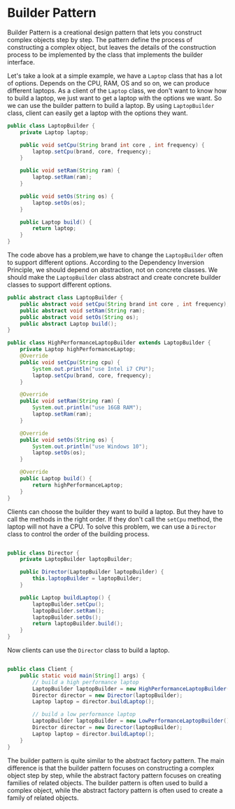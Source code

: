 # Builder Pattern

Builder Pattern is a creational design pattern that lets you construct complex objects step by step. The pattern define the process of constructing a complex object, but leaves the details of the construction process to be implemented by the class that implements the builder interface.

Let's take a look at a simple example, we have a `Laptop` class that has a lot of options. Depends on the CPU, RAM, OS and so on, we can produce different laptops. As a client of the `Laptop` class, we don't want to know how to build a laptop, we just want to get a laptop with the options we want. So we can use the builder pattern to build a laptop. By using `LaptopBuilder` class, client can easily get a laptop with the options they want.

```java
public class LaptopBuilder {
    private Laptop laptop;

    public void setCpu(String brand int core , int frequency) {
        laptop.setCpu(brand, core, frequency);
    }

    public void setRam(String ram) {
        laptop.setRam(ram);
    }

    public void setOs(String os) {
        laptop.setOs(os);
    }

    public Laptop build() {
        return laptop;
    }
}
```

The code above has a problem,we have to change the `LaptopBuilder` often to support different options. According to the Dependency Inversion Principle, we should depend on abstraction, not on concrete classes. We should make the `LaptopBuilder` class abstract and create concrete builder classes to support different options.

```java
public abstract class LaptopBuilder {
    public abstract void setCpu(String brand int core , int frequency);
    public abstract void setRam(String ram);
    public abstract void setOs(String os);
    public abstract Laptop build();
}

public class HighPerformanceLaptopBuilder extends LaptopBuilder {
    private Laptop highPerformanceLaptop;
    @Override
    public void setCpu(String cpu) {
        System.out.println("use Intel i7 CPU");
        laptop.setCpu(brand, core, frequency);
    }

    @Override
    public void setRam(String ram) {
        System.out.println("use 16GB RAM");
        laptop.setRam(ram);
    }

    @Override
    public void setOs(String os) {
        System.out.println("use Windows 10");
        laptop.setOs(os);
    }

    @Override
    public Laptop build() {
        return highPerformanceLaptop;
    }
}
```

Clients can choose the builder they want to build a laptop. But they have to call the methods in the right order. If they don't call the `setCpu` method, the laptop will not have a CPU. To solve this problem, we can use a `Director` class to control the order of the building process.

```java

public class Director {
    private LaptopBuilder laptopBuilder;

    public Director(LaptopBuilder laptopBuilder) {
        this.laptopBuilder = laptopBuilder;
    }

    public Laptop buildLaptop() {
        laptopBuilder.setCpu();
        laptopBuilder.setRam();
        laptopBuilder.setOs();
        return laptopBuilder.build();
    }
}
```

Now clients can use the `Director` class to build a laptop.

```java

public class Client {
    public static void main(String[] args) {
        // build a high performance laptop
        LaptopBuilder laptopBuilder = new HighPerformanceLaptopBuilder();
        Director director = new Director(laptopBuilder);
        Laptop laptop = director.buildLaptop();

        // build a low performance laptop
        LaptopBuilder laptopBuilder = new LowPerformanceLaptopBuilder();
        Director director = new Director(laptopBuilder);
        Laptop laptop = director.buildLaptop();
    }
}
```

The builder pattern is quite similar to the abstract factory pattern. The main difference is that the builder pattern focuses on constructing a complex object step by step, while the abstract factory pattern focuses on creating families of related objects. The builder pattern is often used to build a complex object, while the abstract factory pattern is often used to create a family of related objects.